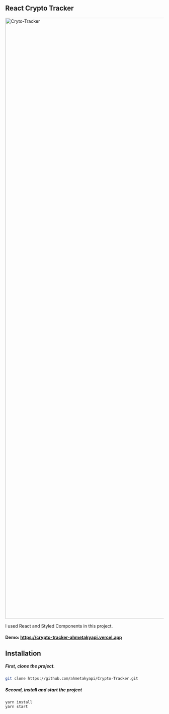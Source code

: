 ## React Crypto Tracker


<img width="1903" alt="Cryto-Tracker" src="https://user-images.githubusercontent.com/71101248/121177805-847dfa00-c866-11eb-8c93-eeedb46d8694.png">

I used React and Styled Components in this project.

#### Demo: https://crypto-tracker-ahmetakyapi.vercel.app

## Installation

##### First, clone the project.

```bash
git clone https://github.com/ahmetakyapi/Crypto-Tracker.git
```
##### Second, install and start the project
```bash
yarn install
yarn start
```

